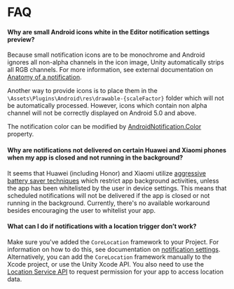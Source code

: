 # FAQ

#### Why are small Android icons white in the Editor notification settings preview?

Because small notification icons are to be monochrome and Android ignores all non-alpha channels in the icon image, Unity automatically strips all RGB channels. For more information, see external documentation on [Anatomy of a notification](https://material.io/design/platform-guidance/android-notifications.html#anatomy-of-a-notification).

Another way to provide icons is to place them in the `\Assets\Plugins\Android\res\drawable-{scaleFactor}` folder which will not be automatically processed. However, icons which contain non alpha channel will not be correctly displayed on Android 5.0 and above.

The notification color can be modified by [AndroidNotification.Color](../api/Unity.Notifications.Android.AndroidNotification.html#Unity_Notifications_Android_AndroidNotification_Color) property.

#### Why are notifications not delivered on certain Huawei and Xiaomi phones when my app is closed and not running in the background?

It seems that Huawei (including Honor) and Xiaomi utilize [aggressive battery saver techniques](https://stackoverflow.com/questions/47145722/how-to-deal-with-huaweis-and-xiaomis-battery-optimizations) which restrict app background activities, unless the app has been whitelisted by the user in device settings. 
This means that scheduled notifications will not be delivered if the app is closed or not running in the background. Currently, there's no available workaround besides encouraging the user to whitelist your app.

#### What can I do if notifications with a location trigger don’t work?

Make sure you've added the `CoreLocation` framework to your Project. For information on how to do this, see documentation on [notification settings](settings.html#include-corelocation-framework).
Alternatively, you can add the `CoreLocation` framework manually to the Xcode project, or use the Unity Xcode API. You also need to use the [Location Service API](https://docs.unity3d.com/ScriptReference/LocationService.html) to request permission for your app to access location data.
